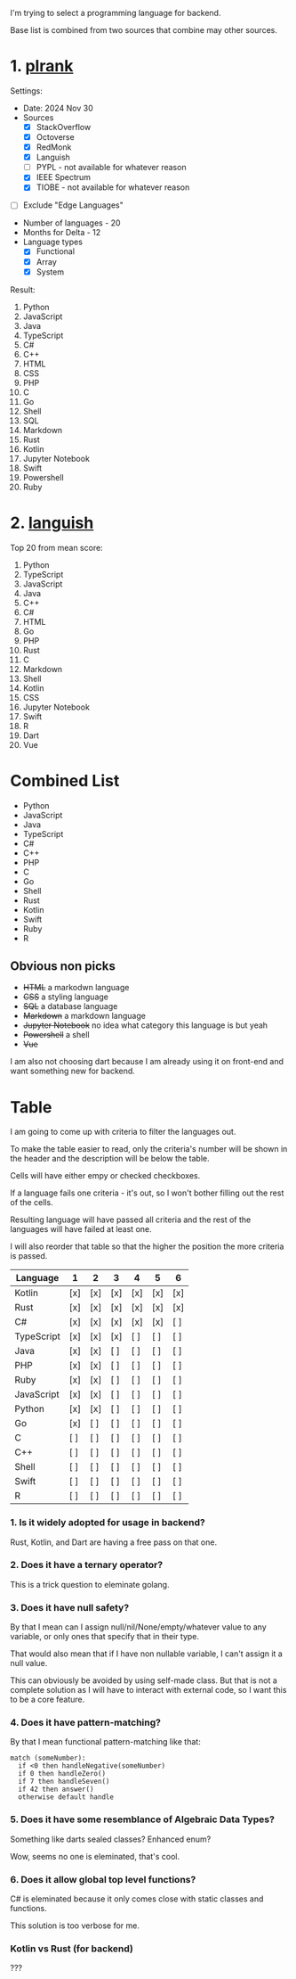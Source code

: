 I'm trying to select a programming language for backend.

Base list is combined from two sources that combine may other sources.

# 1. [plrank](https://www.plrank.com)

Settings:
- Date: 2024 Nov 30
- Sources
  - [x] StackOverflow
  - [x] Octoverse
  - [x] RedMonk
  - [x] Languish
  - [ ] PYPL - not available for whatever reason
  - [x] IEEE Spectrum
  - [x] TIOBE - not available for whatever reason
- [ ] Exclude "Edge Languages"
- Number of languages - 20
- Months for Delta - 12
- Language types
  - [x] Functional
  - [x] Array
  - [x] System

Result:
  1. Python
  2. JavaScript
  3. Java
  4. TypeScript
  5. C#
  6. C++
  7. HTML
  8. CSS
  9. PHP
  10. C
  11. Go
  12. Shell
  13. SQL
  14. Markdown
  15. Rust
  16. Kotlin
  17. Jupyter Notebook
  18. Swift
  19. Powershell
  20. Ruby

# 2. [languish](https://tjpalmer.github.io/languish/)

Top 20 from mean score:

1. Python
2. TypeScript
3. JavaScript
4. Java
5. C++
6. C#
7. HTML
8. Go
9. PHP
10. Rust
11. C
12. Markdown
13. Shell
14. Kotlin
15. CSS
16. Jupyter Notebook
17. Swift
18. R
19. Dart
20. Vue

# Combined List

  - Python
  - JavaScript
  - Java
  - TypeScript
  - C#
  - C++
  - PHP
  - C
  - Go
  - Shell
  - Rust
  - Kotlin
  - Swift
  - Ruby
  - R

## Obvious non picks
  - ~~HTML~~ a markodwn language
  - ~~CSS~~ a styling language
  - ~~SQL~~ a database language
  - ~~Markdown~~ a markdown language
  - ~~Jupyter Notebook~~ no idea what category this language is but yeah
  - ~~Powershell~~ a shell
  - ~~Vue~~

I am also not choosing dart because I am already using it on front-end and want something new for backend.


# Table

I am going to come up with criteria to filter the languages out.

To make the table easier to read, only the criteria's number will be shown in the header and the description will be below the table.

Cells will have either empy or checked checkboxes.

If a language fails one criteria - it's out, so I won't bother filling out the rest of the cells.

Resulting language will have passed all criteria and the rest of the languages will have failed at least one.

I will also reorder that table so that the higher the position the more criteria is passed.

| Language   |  1  |  2  |  3  |  4  |  5  |  6  |
| --------   | --- | --- | --- | --- | --- | --- |
| Kotlin     | [x] | [x] | [x] | [x] | [x] | [x] |
| Rust       | [x] | [x] | [x] | [x] | [x] | [x] |
| C#         | [x] | [x] | [x] | [x] | [x] | [ ] |
| TypeScript | [x] | [x] | [x] | [ ] | [ ] | [ ] |
| Java       | [x] | [x] | [ ] | [ ] | [ ] | [ ] |
| PHP        | [x] | [x] | [ ] | [ ] | [ ] | [ ] |
| Ruby       | [x] | [x] | [ ] | [ ] | [ ] | [ ] |
| JavaScript | [x] | [x] | [ ] | [ ] | [ ] | [ ] |
| Python     | [x] | [x] | [ ] | [ ] | [ ] | [ ] |
| Go         | [x] | [ ] | [ ] | [ ] | [ ] | [ ] |
| C          | [ ] | [ ] | [ ] | [ ] | [ ] | [ ] |
| C++        | [ ] | [ ] | [ ] | [ ] | [ ] | [ ] |
| Shell      | [ ] | [ ] | [ ] | [ ] | [ ] | [ ] |
| Swift      | [ ] | [ ] | [ ] | [ ] | [ ] | [ ] |
| R          | [ ] | [ ] | [ ] | [ ] | [ ] | [ ] |

### 1. Is it widely adopted for usage in backend?

Rust, Kotlin, and Dart are having a free pass on that one.

### 2. Does it have a ternary operator?

This is a trick question to eleminate golang. 

### 3. Does it have null safety?

By that I mean can I assign null/nil/None/empty/whatever value to any variable, or only ones that specify that in their type.

That would also mean that if I have non nullable variable, I can't assign it a null value.

This can obviously be avoided by using self-made class. But that is not a complete solution as I will have to interact with external code, so I want this to be a core feature.

### 4. Does it have pattern-matching?

By that I mean functional pattern-matching like that:
```
match (someNumber):
  if <0 then handleNegative(someNumber)
  if 0 then handleZero()
  if 7 then handleSeven()
  if 42 then answer()
  otherwise default handle
```

### 5. Does it have some resemblance of Algebraic Data Types?

Something like darts sealed classes? Enhanced enum?

Wow, seems no one is eleminated, that's cool.

### 6. Does it allow global top level functions?

C# is eleminated because it only comes close with static classes and functions.

This solution is too verbose for me.

### Kotlin vs Rust (for backend)

???
